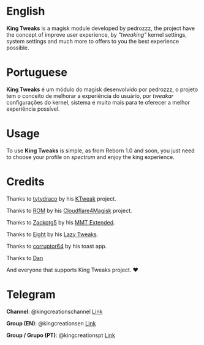 # English

**King Tweaks** is a magisk module developed by pedrozzz, the project have the concept of improve user experience, by *"tweaking"* kernel settings, system settings and much more to offers to you the best experience possible.

# Portuguese

**King Tweaks** é um módulo do magisk desenvolvido por pedrozzz, o projeto tem o conceito de melhorar a experiência do usuário, por *tweakar* configurações do kernel, sistema e muito mais para te oferecer a melhor experiência possível.

# Usage 

To use **King Tweaks** is simple, as from Reborn 1.0 and soon, you just need to choose your profile on *spectrum* and enjoy the king experience.

# Credits

Thanks to [tytydraco](https://github.com/tytydraco) by his [KTweak](https://github.com/tytydraco/ktweak) project.

Thanks to [ROM](https://github.com/xerta555) by his [Cloudflare4Magisk](https://github.com/Magisk-Modules-Repo/CloudflareDNS4Magisk) project.

Thanks to [Zackptg5](https://github.com/Zackptg5) by his [MMT Extended](https://github.com/Zackptg5/MMT-Extended).

Thanks to [Eight](https://github.com/iamlazy123) by his [Lazy Tweaks](https://github.com/iamlazy123/lazytweaks).

Thanks to [corruptor64](https://forum.xda-developers.com/member.php?s=1f3e5a492ffebb222d62a936f8b34ce2&u=731319) by his toast app.

Thanks to [Dan](https://forum.xda-developers.com/m/paget96.5514152/)

And everyone that supports King Tweaks project. ❤️

# Telegram

**Channel**: @kingcreationschannel [Link](https://t.me/kingcreationschannel)

**Group (EN)**: @kingcreationsen [Link](https://t.me/kingcreationsen)

**Group / Grupo (PT)**: @kingcreationspt [Link](https://t.me/kingcreationspt)
